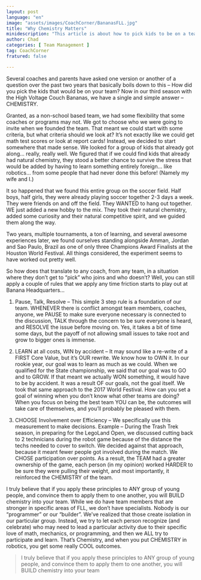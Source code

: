 ```yaml
---
layout: post
language: "en"
image: "assets/images/CoachCorner/BananasFLL.jpg"
title: "Why Chemistry Matters"
minidescription: "This article is about how to pick kids to be on a team."
author: Chad
categories: [ Team Management ]
tag: CoachCorner
fratured: false

---
```


Several coaches and parents have asked one version or another of a question over the past two years that basically boils down to this – How did you pick the kids that would be on your team?  Now in our third season with the High Voltage Couch Bananas, we have a single and simple answer – CHEMISTRY.  

Granted, as a non-school based team, we had some flexibility that some coaches or programs may not.  We got to choose who we were going to invite when we founded the team.  That meant we could start with some criteria, but what criteria should we look at?  It’s not exactly like we could get math test scores or look at report cards!  Instead, we decided to start somewhere that made sense.  We looked for a group of kids that already got along… really, really well.  We figured that if we could find kids that already had natural chemistry, they stood a better chance to survive the stress that would be added by having to learn something entirely foreign… like robotics… from some people that had never done this before! (Namely my wife and I.)  

It so happened that we found this entire group on the soccer field.  Half boys, half girls, they were already playing soccer together 2-3 days a week.  They were friends on and off the field.  They WANTED to hang out together.  WE just added a new hobby to the mix.  They took their natural chemistry, added some curiosity and their natural competitive spirit, and we guided them along the way.

Two years, multiple tournaments, a ton of learning, and several awesome experiences later, we found ourselves standing alongside Amman, Jordan and Sao Paulo, Brazil as one of only three Champions Award Finalists at the Houston World Festival.  All things considered, the experiment seems to have worked out pretty well.

So how does that translate to any coach, from any team, in a situation where they don’t get to “pick” who joins and who doesn’t?  Well, you can still apply a couple of rules that we apply any time friction starts to play out at Banana Headquarters…

1.	Pause, Talk, Resolve – This simple 3 step rule is a foundation of our team.  WHENEVER there is conflict amongst team members, coaches, anyone, we PAUSE to make sure everyone necessary is connected to the discussion, TALK through the concern to be sure everyone is heard, and RESOLVE the issue before moving on.  Yes, it takes a bit of time some days, but the payoff of not allowing small issues to take root and grow to bigger ones is immense.

2.	LEARN at all costs, WIN by accident – It may sound like a re-write of a FIRST Core Value, but it’s OUR rewrite.  We know how to OWN it.  In our rookie year, our goal was to learn as much as we could.  When we qualified for the State championship, we said that our goal was to GO and to GROW.  If that meant we actually WON something, it would have to be by accident.  It was a result OF our goals, not the goal itself.  We took that same approach to the 2017 World Festival.  How can you set a goal of winning when you don’t know what other teams are doing?  When you focus on being the best team YOU can be, the outcomes will take care of themselves, and you’ll probably be pleased with them.  

3.	CHOOSE Involvement over Efficiency – We specifically use this measurement to make decisions.  Example – During the Trash Trek season, in preparing for the LegoLand Open, we discussed cutting back to 2 technicians during the robot game because of the distance the techs needed to cover to switch.  We decided against that approach, because it meant fewer people got involved during the match.  We CHOSE participation over points.  As a result, the TEAM had a greater ownership of the game, each person (in my opinion) worked HARDER to be sure they were pulling their weight, and most importantly, it reinforced the CHEMISTRY of the team.

I truly believe that if you apply these principles to ANY group of young people, and convince them to apply them to one another, you will BUILD chemistry into your team.  While we do have team members that are stronger in specific areas of FLL, we don’t have specialists.  Nobody is our “programmer” or our “builder”.  We’ve realized that those create isolation in our particular group.  Instead, we try to let each person recognize (and celebrate) who may need to lead a particular activity due to their specific love of math, mechanics, or programming, and then we ALL try to participate and learn.  That’s Chemistry, and when you put CHEMISTRY in robotics, you get some really COOL outcomes.

>I truly believe that if you apply these principles to ANY group of young people, and convince them to apply them to one another, you will BUILD chemistry into your team
